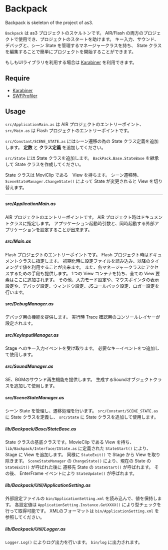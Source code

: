 # Backpack
Backpack is skeleton of the project of as3.

`Backpack` は as3 プロジェクトのスケルトンです。
AIR/Flash の両方のプロジェクトで使用でき、プロジェクトのスタートを助けます。
キー入力、サウンド、デバッグと、シーン State を管理するマネージャークラスを持ち、
State クラスを編集することで簡単にプロジェクトを開始することができます。

もしもUIライブラリを利用する場合は [Karabiner](https://github.com/sharkattack51/Karabiner) を利用できます。

## Require

- [Karabiner](https://github.com/sharkattack51/Karabiner)
- [SWFProfiler](http://lostinactionscript.com/2008/10/06/as3-swf-profiler/)

## Usage

`src/ApplicationMain.as` は AIR プロジェクトのエントリーポイント、
`src/Main.as` は Flash プロジェクトのエントリーポイントです。

`src/Constant/SCENE_STATE.as` にはシーン遷移の為の State クラス定義を追加します。
**定数** と **クラス定義** を追加してください。

`src/State` には State クラスを追加します。
`BackPack.Base.StateBase` を継承して State クラスを作成してください。

State クラスは MoviClip である　View を持ちます。
シーン遷移時、`SceneStateManager.ChangeState()` によって State が変更されると View を切り替えます。

---

##### src/ApplicationMain.as

AIR プロジェクトのエントリーポイントです。 AIR プロジェクト時はドキュメントクラスに指定します。
アプリケーション起動時引数と、同時起動する外部アプリケーションを設定することが出来ます。

##### src/Main.as

Flash プロジェクトのエントリーポイントです。 Flash プロジェクト時はドキュメントクラスに指定します。
初期化時に設定ファイルを読み込み、以降のタイミングで値を利用することが出来ます。
また、各マネージャークラスにアクセスするための手段も提供します。
1つの View コンテナを持ち、全ての View 要素はここに追加されます。
その他、入力モード設定や、マウスポインタの表示設定や、デバッグ設定、ウィンドウ設定、JSコールバック設定、ロガー設定を行います。

##### src/DebugManager.as

デバッグ用の機能を提供します。
実行時 Trace 確認用のコンソールレイヤーが設定されます。

##### src/KeyInputManager.as

Stage へのキー入力イベントを受け取ります。
必要なキーイベントをつ追加して使用します。

##### src/SoundManager.as

SE、BGMのサウンド再生機能を提供します。
生成するSoundオブジェクトクラスを追加して使用します。

##### src/SceneStateManager.as

シーン State を管理し、遷移処理を行います。
`src/Constant/SCENE_STATE.as` に State クラスを定義し、
`src/State` に State クラスを追加して使用します。

##### lib/Backpack/Base/StateBase.as

State クラスの基底クラスです。MovieClip である View を持ち、`lib/Backpack/Interface/IState.as` に定義された
`StateStart()` により、Stage に View を追加します。
同様に `StateExit()` で Stage から View を取り除きます。
`SceneStateManager` の `ChangeState()` により、現在の State の `StateExit()` が呼ばれた後に
遷移先 State の `StateStart()` が呼ばれます。
その後、 EnterFrame イベントにより `StateUpdate()` が呼ばれます。

##### lib/Backpack/Util/ApplicationSetting.as

外部設定ファイルの `bin/ApplicationSetting.xml` を読み込んで、値を保持します。
各設定値は `ApplicationSetting.Instance.GetXXXX()` により型チェックを行って取得可能です。
XMLのフォーマットは `bin/ApplicationSetting.xml` を参照してください。

##### lib/Backpack/Util/Logger.as

`Logger.Log()` によりログ出力を行います。
`bin/log` に出力されます。
